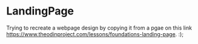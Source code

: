 # LandingPage
Trying to recreate a webpage design by copying it from a pgae on this link https://www.theodinproject.com/lessons/foundations-landing-page. :);
